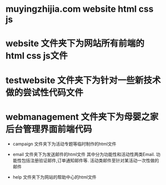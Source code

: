 ﻿muyingzhijia.com website html css js
=============

# website 文件夹下为网站所有前端的html css js文件

# testwebsite 文件夹下为针对一些新技术做的尝试性代码文件

# webmanagement 文件夹下为母婴之家后台管理界面前端代码

* campaign 文件夹下为活动专题等临时制作的html文件

* email 文件夹下为发送邮件的html文件 其中分为功能性和活动性两类Email. 功能性包括注册验证邮件,订单通知邮件等. 活动类邮件至针对某活动一次性做的邮件

* help 文件夹下为网站的帮助中心的html文件

